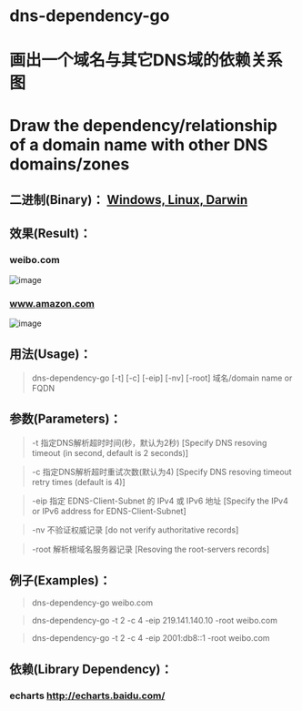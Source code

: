 # dns-dependency-go
# 画出一个域名与其它DNS域的依赖关系图 
# Draw the dependency/relationship of a domain name with other DNS domains/zones
## 二进制(Binary)： [Windows, Linux, Darwin](https://gitee.com/mchtech/dns-dependency-go/attach_files)
## 效果(Result)：
### weibo.com
![image](https://raw.githubusercontent.com/mchtech/dns-dependency-go/master/sample.min.png)
### www.amazon.com
![image](https://raw.githubusercontent.com/mchtech/dns-dependency-go/master/complexsample.min.png)
## 用法(Usage)：
> dns-dependency-go [-t] [-c] [-eip] [-nv] [-root] 域名/domain name or FQDN
## 参数(Parameters)：
>  -t 指定DNS解析超时时间(秒，默认为2秒) [Specify DNS resoving timeout (in second, default is 2 seconds)]

>  -c 指定DNS解析超时重试次数(默认为4) [Specify DNS resoving timeout retry times (default is 4)]

>  -eip 指定 EDNS-Client-Subnet 的 IPv4 或 IPv6 地址 [Specify the IPv4 or IPv6 address for EDNS-Client-Subnet]

>  -nv 不验证权威记录 [do not verify authoritative records]

>  -root 解析根域名服务器记录 [Resoving the root-servers records]
## 例子(Examples)：

> dns-dependency-go weibo.com

> dns-dependency-go -t 2 -c 4 -eip 219.141.140.10 -root weibo.com

> dns-dependency-go -t 2 -c 4 -eip 2001:db8::1 -root weibo.com
## 依赖(Library Dependency)：
### echarts http://echarts.baidu.com/